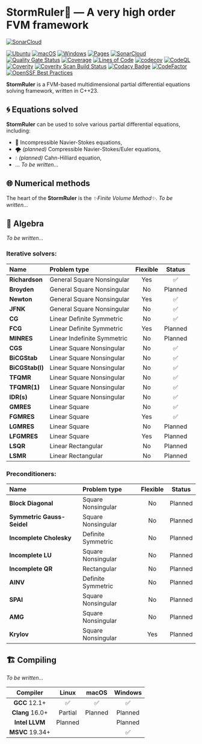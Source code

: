 <!--=-=-=-=-=-=-=-=-=-=-=-=-=-=-=-=-=-=-=-=-=-=-=-=-=-=-=-=-=-=-=-=-=-=-=-=-=-->
# StormRuler🦜 — A very high order FVM framework
<!--=-=-=-=-=-=-=-=-=-=-=-=-=-=-=-=-=-=-=-=-=-=-=-=-=-=-=-=-=-=-=-=-=-=-=-=-=-->

[![SonarCloud](https://sonarcloud.io/images/project_badges/sonarcloud-white.svg)](https://sonarcloud.io/summary/new_code?id=Jhuighuy_StormRuler)

[![Ubuntu](https://github.com/Jhuighuy/StormRuler/actions/workflows/ci-ubuntu.yml/badge.svg)](https://github.com/Jhuighuy/StormRuler/actions/workflows/ci-ubuntu.yml)
[![macOS](https://github.com/Jhuighuy/StormRuler/actions/workflows/ci-macos.yml/badge.svg)](https://github.com/Jhuighuy/StormRuler/actions/workflows/ci-macos.yml)
[![Windows](https://github.com/Jhuighuy/StormRuler/actions/workflows/ci-windows.yml/badge.svg)](https://github.com/Jhuighuy/StormRuler/actions/workflows/ci-windows.yml)
[![Pages](https://github.com/Jhuighuy/StormRuler/actions/workflows/ci-pages.yml/badge.svg)](https://github.com/Jhuighuy/StormRuler/actions/workflows/ci-pages.yml)
[![SonarCloud](https://github.com/Jhuighuy/StormRuler/actions/workflows/analysis-sonar.yml/badge.svg)](https://github.com/Jhuighuy/StormRuler/actions/workflows/analysis-sonar.yml)
[![Quality Gate Status](https://sonarcloud.io/api/project_badges/measure?project=Jhuighuy_StormRuler&metric=alert_status)](https://sonarcloud.io/summary/new_code?id=Jhuighuy_StormRuler)
[![Coverage](https://sonarcloud.io/api/project_badges/measure?project=Jhuighuy_StormRuler&metric=coverage)](https://sonarcloud.io/summary/new_code?id=Jhuighuy_StormRuler)
[![Lines of Code](https://sonarcloud.io/api/project_badges/measure?project=Jhuighuy_StormRuler&metric=ncloc)](https://sonarcloud.io/summary/new_code?id=Jhuighuy_StormRuler)
[![codecov](https://codecov.io/github/Jhuighuy/StormRuler/branch/main/graph/badge.svg?token=GUSIUDW3G0)](https://codecov.io/github/Jhuighuy/StormRuler)
[![CodeQL](https://github.com/Jhuighuy/StormRuler/actions/workflows/analysis-codeql.yml/badge.svg)](https://github.com/Jhuighuy/StormRuler/actions/workflows/analysis-codeql.yml)
[![Coverity](https://github.com/Jhuighuy/StormRuler/actions/workflows/analysis-coverity.yml/badge.svg)](https://github.com/Jhuighuy/StormRuler/actions/workflows/analysis-coverity.yml)
[![Coverity Scan Build Status](https://scan.coverity.com/projects/27159/badge.svg)](https://scan.coverity.com/projects/jhuighuy-stormruler)
[![Codacy Badge](https://app.codacy.com/project/badge/Grade/e7a26478673f403aa32f41a7c2a86d8d)](https://www.codacy.com/gh/Jhuighuy/StormRuler/dashboard?utm_source=github.com&amp;utm_medium=referral&amp;utm_content=Jhuighuy/StormRuler&amp;utm_campaign=Badge_Grade)
[![CodeFactor](https://www.codefactor.io/repository/github/jhuighuy/stormruler/badge)](https://www.codefactor.io/repository/github/jhuighuy/stormruler)
[![OpenSSF Best Practices](https://bestpractices.coreinfrastructure.org/projects/6812/badge)](https://bestpractices.coreinfrastructure.org/projects/6812)

**StormRuler** is a FVM-based multidimensional partial 
differential equations solving framework, written in C++23.

<!----------------------------------------------------------------------------->
## 🌀 Equations solved
<!----------------------------------------------------------------------------->

**StormRuler** can be used to solve various partial differential equations, 
including:
* 🌊 Incompressible Navier-Stokes equations,
* 🌪 _(planned)_ Сompressible Navier-Stokes/Euler equations,
* 💧 _(planned)_ Cahn-Hilliard equation,
* ...
_To be written..._

<!----------------------------------------------------------------------------->
## 🌐 Numerical methods
<!----------------------------------------------------------------------------->

The heart of the **StormRuler** is the _✨Finite Volume Method✨_.
_To be written..._

<!----------------------------------------------------------------------------->
## 🌈 Algebra
<!----------------------------------------------------------------------------->

_To be written..._

### Iterative solvers:
| Name                    | Problem type                 | Flexible | Status   |
|:------------------------|:-----------------------------|:--------:|:--------:|
| **Richardson**          | General Square Nonsingular   | Yes      | ✅       |
| **Broyden**             | General Square Nonsingular   | No       | Planned  |
| **Newton**              | General Square Nonsingular   | Yes      | ✅       |
| **JFNK**                | General Square Nonsingular   | No       | ✅       |
| **CG**                  | Linear Definite Symmetric    | No       | ✅       |
| **FCG**                 | Linear Definite Symmetric    | Yes      | Planned  |
| **MINRES**              | Linear Indefinite Symmetric  | No       | Planned  |
| **CGS**                 | Linear Square Nonsingular    | No       | ✅       |
| **BiCGStab**            | Linear Square Nonsingular    | No       | ✅       |
| **BiCGStab(l)**         | Linear Square Nonsingular    | No       | ✅       |
| **TFQMR**               | Linear Square Nonsingular    | No       | ✅       |
| **TFQMR(1)**            | Linear Square Nonsingular    | No       | ✅       |
| **IDR(s)**              | Linear Square Nonsingular    | No       | ✅       |
| **GMRES**               | Linear Square                | No       | ✅       |
| **FGMRES**              | Linear Square                | Yes      | ✅       |
| **LGMRES**              | Linear Square                | No       | Planned  |
| **LFGMRES**             | Linear Square                | Yes      | Planned  |
| **LSQR**                | Linear Rectangular           | No       | Planned  |
| **LSMR**                | Linear Rectangular           | No       | Planned  |

### Preconditioners:
| Name                        | Problem type             | Flexible | Status   |
|:----------------------------|:-------------------------|:--------:|:--------:|
| **Block Diagonal**          | Square Nonsingular       | No       | Planned  |
| **Symmetric Gauss-Seidel**  | Square Nonsingular       | No       | Planned  |
| **Incomplete Cholesky**     | Definite Symmetric       | No       | Planned  |
| **Incomplete LU**           | Square Nonsingular       | No       | Planned  |
| **Incomplete QR**           | Rectangular              | No       | Planned  |
| **AINV**                    | Definite Symmetric       | No       | Planned  |
| **SPAI**                    | Square Nonsingular       | No       | Planned  |
| **AMG**                     | Square Nonsingular       | No       | Planned  |
| **Krylov**                  | Square Nonsingular       | Yes      | Planned  |

<!----------------------------------------------------------------------------->
## 🏗 Compiling
<!----------------------------------------------------------------------------->

_To be written..._

| Compiler               | Linux           | macOS           | Windows         |
|:----------------------:|:---------------:|:---------------:|:---------------:|
| **GCC** 12.1+          | ✅              | ✅              | ✅              |
| **Clang** 16.0+        | Partial         | Planned         | Planned         |
| **Intel LLVM**         | Planned         |                 | Planned         |
| **MSVC** 19.34+        |                 |                 | ✅              |
